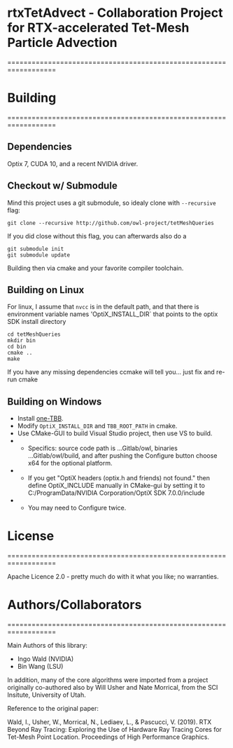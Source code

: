 # rtxTetAdvect - Collaboration Project for RTX-accelerated Tet-Mesh Particle Advection
==================================================================

# Building
==================================================================

## Dependencies

Optix 7, CUDA 10, and a recent NVIDIA driver.

## Checkout w/ Submodule

Mind this project uses a git submodule, so idealy clone with
`--recursive` flag:

    git clone --recursive http://github.com/owl-project/tetMeshQueries

If you did close without this flag, you can afterwards also do a

    git submodule init
	git submodule update
	
Building then via cmake and your favorite compiler toolchain.

## Building on Linux

For linux, I assume that `nvcc` is in the default path, and that there is environment variable names 'OptiX_INSTALL_DIR` that points to the optix SDK install directory

    cd tetMeshQueries
	mkdir bin
	cd bin
	cmake ..
	make

If you have any missing dependencies ccmake will tell you... just fix and re-run cmake

## Building on Windows
* Install [one-TBB](https://github.com/oneapi-src/oneTBB).
* Modify `OptiX_INSTALL_DIR` and `TBB_ROOT_PATH` in cmake.
* Use CMake-GUI to build Visual Studio project, then use VS to build.
* * Specifics: source code path is ...Gitlab/owl, binaries ...Gitlab/owl/build, and after pushing the Configure button choose x64 for the optional platform.
* * If you get "OptiX headers (optix.h and friends) not found." then define OptiX_INCLUDE manually in CMake-gui by setting it to C:/ProgramData/NVIDIA Corporation/OptiX SDK 7.0.0/include
* * You may need to Configure twice.

# License
==================================================================

Apache Licence 2.0 - pretty much do with it what you like; no warranties.

# Authors/Collaborators
==================================================================

Main Authors of this library:
- Ingo Wald (NVIDIA)
- Bin Wang (LSU)

In addition, many of the core algorithms were imported from a project
originally co-authored also by Will Usher and Nate Morrical, from the
SCI Insitute, University of Utah.

Reference to the original paper:

Wald, I., Usher, W., Morrical, N., Lediaev, L., & Pascucci,
V. (2019). RTX Beyond Ray Tracing: Exploring the Use of Hardware Ray
Tracing Cores for Tet-Mesh Point Location. Proceedings of High
Performance Graphics.

